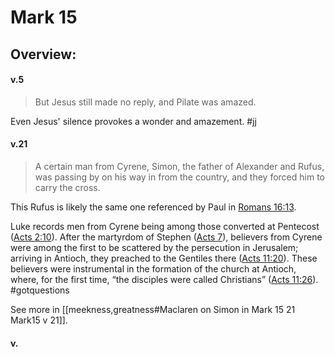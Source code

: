 # Mark 15

## Overview:



#### v.5
>But Jesus still made no reply, and Pilate was amazed.

Even Jesus' silence provokes a wonder and amazement.
#jj 

#### v.21
>A certain man from Cyrene, Simon, the father of Alexander and Rufus, was passing by on his way in from the country, and they forced him to carry the cross.

This Rufus is likely the same one referenced by Paul in [Romans 16:13](Romans16#v.13).

Luke records men from Cyrene being among those converted at Pentecost ([Acts 2:10](https://biblia.com/bible/esv/Acts%202.10)). After the martyrdom of Stephen ([Acts 7](https://biblia.com/bible/esv/Acts%207)), believers from Cyrene were among the first to be scattered by the persecution in Jerusalem; arriving in Antioch, they preached to the Gentiles there ([Acts 11:20](https://biblia.com/bible/esv/Acts%2011.20)). These believers were instrumental in the formation of the church at Antioch, where, for the first time, “the disciples were called Christians” ([Acts 11:26](https://biblia.com/bible/esv/Acts%2011.26)).
#gotquestions 

See more in [[meekness,greatness#Maclaren on Simon in Mark 15 21 Mark15 v 21]].
#### v.
>

